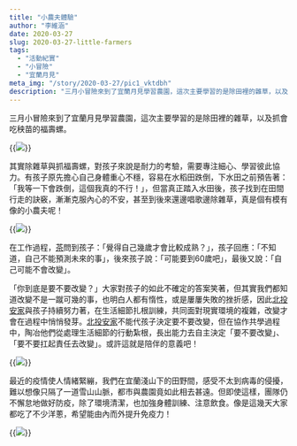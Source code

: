 ```yaml
---
title: "小農夫體驗"
author: "李維涵"
date: 2020-03-27
slug: 2020-03-27-little-farmers
tags:
  - "活動紀實"
  - "小冒險"
  - "宜蘭月見"
meta_img: "/story/2020-03-27/pic1_vktdbh"
description: "三月小冒險來到了宜蘭月見學習農園，這次主要學習的是除田裡的雜草，以及抓會吃秧苗的福壽螺。在月見的學習，對孩子來說是耐力的考驗，需要專注細心、學習彼此協力。北投安家選擇與孩子持續努力著，在生活細節扎根訓練，共同面對現實環境的複雜，改變才會在過程中悄悄發芽。"
---
```


三月小冒險來到了宜蘭月見學習農園，這次主要學習的是除田裡的雜草，以及抓會吃秧苗的福壽螺。

{{<img src="/story/2020-03-27/pic1_vktdbh" caption="在水稻田裡工作。">}}

其實除雜草與抓福壽螺，對孩子來說是耐力的考驗，需要專注細心、學習彼此協力。有孩子原先擔心自己身體重心不穩，容易在水稻田跌倒，下水田之前預告著：「我等一下會跌倒，這個我真的不行！」，但當真正踏入水田後，孩子找到在田間行走的訣竅，漸漸克服內心的不安，甚至到後來還邊唱歌邊除雜草，真是個有模有像的小農夫呢！

{{<img src="/story/2020-03-27/pic2_r6csl0" caption="在水田裡除雜草，要細心地拉出水草，如果太用力就無法連根拔起了！">}}

在工作過程，<u>茶</u>問到孩子：「覺得自己幾歲才會比較成熟？」，孩子回應：「不知道，自己不能預測未來的事」，後來孩子說：「可能要到60歲吧」，最後又說：「自己可能不會改變」。

「你到底是要不要改變？」大家對孩子的如此不確定的答案笑著，但其實我們都知道改變不是一蹴可幾的事，也明白人都有惰性，或是屢屢失敗的挫折感，因此<u>北投安家</u>與孩子持續努力著，在生活細節扎根訓練，共同面對現實環境的複雜，改變才會在過程中悄悄發芽。<u>北投安家</u>不能代孩子決定要不要改變，但在協作共學過程中，陶冶他們從處理生活細節的行動紮根，長出能力去自主決定「要不要改變」、「要不要扛起責任去改變」。或許這就是陪伴的意義吧！

{{<img src="/story/2020-03-27/pic3_hutswd" caption="抓令人討厭的福壽螺。">}}

最近的疫情使人情緒緊繃，我們在宜蘭淺山下的田野間，感受不太到病毒的侵擾，難以想像只隔了一道雪山山脈，都市與農園竟如此相去甚遠。但即使這樣，團隊仍不懈怠地做好防疫，除了環境清潔，也加強身體訓練、注意飲食。像是這幾天大家都吃了不少洋蔥，希望能由內而外提升免疫力！

{{<img src="/story/2020-03-27/pic4_nbafrn" caption="大家一起吃飯。">}}
